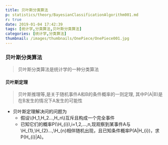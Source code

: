 ```yaml
---
title: 贝叶斯分类算法
p: statistics/theory/BayesianClassificationAlgorithm001.md
r: true
date: 2019-01-04 17:42:39
tags: [统计学,分类算法,贝叶斯分类算法]
categories: [统计学,分类算法]
thumbnail: /images/thumbnails/OnePiece/OnePiece001.jpg
---
```


### 贝叶斯分类算法
> 贝叶斯分类算法是统计学的一种分类算法


#### 贝叶斯定理
> 贝叶斯推理等,是关于随机事件A和B的条件概率的一则定理, 其中P(A|B)是在B发生的情况下A发生的可能性

* 贝叶斯定理解决问的问题为
  * 假设\\(H_1,H_2…,H_n\\)互斥且构成一个完全事件
  * 已知它们的概率P(\H_{i}),i=1,2,…,n,现观察到某事件A与\H_{1},\H_{2}…,\H_{n}相伴随机出现，且已知条件概率P(A|H_{i})，求P(H_{i}|A)。
